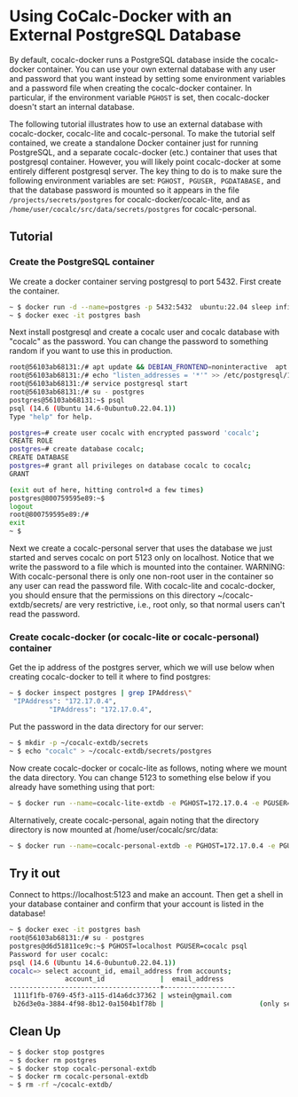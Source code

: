 # Using CoCalc-Docker with an External PostgreSQL Database

By default, cocalc\-docker runs a PostgreSQL database inside the cocalc\-docker container.
You can use your own external database with any user and password that you want instead
by setting some environment variables and a password file when creating the cocalc\-docker
container.   In particular, if the environment variable `PGHOST` is set, then cocalc\-docker doesn't start an internal database.

The following tutorial illustrates how to use an external database with cocalc\-docker, cocalc\-lite and cocalc\-personal.  To make the tutorial
self contained, we create a standalone Docker container just for running PostgreSQL,
and a separate cocalc\-docker \(etc.\) container that uses that postgresql container.  However, you will likely point cocalc\-docker at some entirely different postgresql server.  The key thing to do is to make sure the following environment variables are set: `PGHOST, PGUSER, PGDATABASE,` and that the database password is mounted so it appears in the file `/projects/secrets/postgres` for cocalc\-docker/cocalc\-lite, and as `/home/user/cocalc/src/data/secrets/postgres` for cocalc\-personal.

## Tutorial

### Create the PostgreSQL container

We create a docker container serving postgresql to port 5432. First create
the container.

```sh
~ $ docker run -d --name=postgres -p 5432:5432  ubuntu:22.04 sleep infinity
~ $ docker exec -it postgres bash
```

Next install postgresql and create a cocalc user and cocalc database with "cocalc" as the password.  You can change the password to something random if you want to use this in production.

```sh
root@56103ab68131:/# apt update && DEBIAN_FRONTEND=noninteractive  apt install -y postgresql
root@56103ab68131:/# echo "listen_addresses = '*'" >> /etc/postgresql/14/main/postgresql.conf && echo "host all all 0.0.0.0/0  md5" >> /etc/postgresql/14/main/pg_hba.conf
root@56103ab68131:/# service postgresql start
root@56103ab68131:/# su - postgres
postgres@56103ab68131:~$ psql
psql (14.6 (Ubuntu 14.6-0ubuntu0.22.04.1))
Type "help" for help.

postgres=# create user cocalc with encrypted password 'cocalc';
CREATE ROLE
postgres=# create database cocalc;
CREATE DATABASE
postgres=# grant all privileges on database cocalc to cocalc;
GRANT

(exit out of here, hitting control+d a few times)
postgres@800759595e89:~$ 
logout
root@800759595e89:/# 
exit
~ $ 
```

Next we create a cocalc-personal server that uses the database
we just started and serves cocalc on port 5123 only on localhost.
Notice that we write the password to a file which is mounted into
the container.  WARNING: With cocalc-personal there is only one non-root user in the container so any user can read the password file.
With cocalc-lite and cocalc-docker, you should ensure that 
the permissions on this directory ~/cocalc-extdb/secrets/ are
very restrictive, i.e., root only, so that normal users can't
read the password.

### Create cocalc\-docker \(or cocalc\-lite or cocalc\-personal\) container

Get the ip address of the postgres server, which we will use below when creating cocalc-docker to tell it where to find postgres:

```sh
~ $ docker inspect postgres | grep IPAddress\"
 "IPAddress": "172.17.0.4",
          "IPAddress": "172.17.0.4",
```

Put the password in the data directory for our server:

```sh
~ $ mkdir -p ~/cocalc-extdb/secrets
~ $ echo "cocalc" > ~/cocalc-extdb/secrets/postgres
```

Now create cocalc\-docker or cocalc\-lite as follows, noting where we mount the data directory.  You can change 5123 to something else below if you already have something using that port:

```sh
~ $ docker run --name=cocalc-lite-extdb -e PGHOST=172.17.0.4 -e PGUSER=cocalc -e PGDATABASE=cocalc  -d -p 127.0.0.1:5123:443 -v  ~/cocalc-extdb:/projects sagemathinc/cocalc-lite-aarch64
```

Alternatively, create cocalc-personal, again noting that the directory directory is now mounted at /home/user/cocalc/src/data:

```sh
~ $ docker run --name=cocalc-personal-extdb -e PGHOST=172.17.0.4 -e PGUSER=cocalc -e PGDATABASE=cocalc  -d -p 127.0.0.1:5123:5000 -v  ~/cocalc-extdb:/home/user/cocalc/src/data/ sagemathinc/cocalc-personal-aarch64
```

## Try it out

Connect to https://localhost:5123 and make an account.  Then get a shell in your database container and confirm that your account is listed in the database!

```sh
~ $ docker exec -it postgres bash
root@56103ab68131:/# su - postgres
postgres@d6d51811ce9c:~$ PGHOST=localhost PGUSER=cocalc psql
Password for user cocalc: 
psql (14.6 (Ubuntu 14.6-0ubuntu0.22.04.1))
cocalc=> select account_id, email_address from accounts;
              account_id              |  email_address   
--------------------------------------+------------------
 1111f1fb-0769-45f3-a115-d14a6dc37362 | wstein@gmail.com
 b26d3e0a-3884-4f98-8b12-0a1504b1f78b |                        (only see this for cocalc-personal)
```

## Clean Up

```sh
~ $ docker stop postgres
~ $ docker rm postgres
~ $ docker stop cocalc-personal-extdb
~ $ docker rm cocalc-personal-extdb
~ $ rm -rf ~/cocalc-extdb/
```


